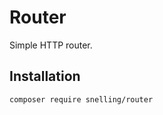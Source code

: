 Router
=========================

Simple HTTP router.

## Installation
```
composer require snelling/router
```